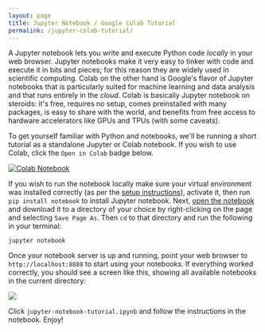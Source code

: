 ```yaml
---
layout: page
title: Jupyter Notebook / Google Colab Tutorial
permalink: /jupyter-colab-tutorial/
---
```


A Jupyter notebook lets you write and execute
Python code *locally* in your web browser. Jupyter notebooks
make it very easy to tinker with code and execute it in bits
and pieces; for this reason they are widely used in scientific
computing.
Colab on the other hand is Google's flavor of
Jupyter notebooks that is particularly suited for machine
learning and data analysis and that runs entirely in the *cloud*.
Colab is basically Jupyter notebook on steroids: it's free, requires no setup,
comes preinstalled with many packages, is easy to share with the world,
and benefits from free access to hardware accelerators like GPUs and TPUs (with some caveats).

To get yourself familiar with Python and notebooks, we'll be running
a short tutorial as a standalone Jupyter or Colab notebook. If you wish
to use Colab, click the `Open in Colab` badge below.

<div>
  <a href="https://colab.research.google.com/github/cs231n/cs231n.github.io/blob/master/python-colab.ipynb" target="_blank">
    <img class="colab-badge" src="/CS231n/assets/badges/colab-open.svg" alt="Colab Notebook"/>
  </a>
</div>

If you wish to run the notebook locally make sure your virtual environment was installed correctly (as per the [setup instructions]({{site.baseurl}}/setup-instructions/)), activate it, then run `pip install notebook` to install Jupyter notebook. Next, [open the notebook](https://raw.githubusercontent.com/cs231n/cs231n.github.io/master/jupyter-notebook-tutorial.ipynb) and download it to a directory of your choice by right-clicking on the page and selecting `Save Page As`. Then `cd` to that directory and run the following in your terminal:

```
jupyter notebook
```

Once your notebook server is up and running, point your web browser to `http://localhost:8888` to
start using your notebooks. If everything worked correctly, you should
see a screen like this, showing all available notebooks in the current
directory:

<div class='fig figcenter'>
  <img src='/CS231n/assets/ipython-tutorial/file-browser.png'>
</div>

Click `jupyter-notebook-tutorial.ipynb` and follow the instructions in the notebook. Enjoy!

<!-- If you click through to a notebook file, you will see a screen like this: -->

<!-- <div class='fig figcenter'>
  <img src='/CS231n/assets/ipython-tutorial/notebook-1.png'>
</div>

A Jupyter notebook is made up of a number of **cells**. Each cell can contain
Python code. You can execute a cell by clicking on it (the highlight color will
switch from blue to green) and pressing `Shift-Enter`.
When you do so, the code in the cell will run, and the output of the cell
will be displayed beneath the cell. For example, after running the first cell,
the notebook shoud look like this:

<div class='fig figcenter'>
  <img src='/CS231n/assets/ipython-tutorial/notebook-2.png'>
</div>

Global variables are shared between cells. Executing the second cell thus gives
the following result:

<div class='fig figcenter'>
  <img src='/CS231n/assets/ipython-tutorial/notebook-3.png'>
</div>

There are a few keyboard shortcuts you should be aware of to make your notebook
experience more pleasant. To escape cell editing, press `esc`. The highlight color
should switch back to blue. To place a cell below the current one, press `b`.
To place a cell above the current one, press `a`. Finally, to delete a cell, press `dd`.

You can restart a notebook and clear all cells by clicking `Kernel -> Restart & Clear Output`.

<div class='fig figcenter'>
  <img src='/CS231n/assets/ipython-tutorial/notebook-restart.png'>
</div>

By convention, Jupyter notebooks are expected to be run from top to bottom.
Failing to execute some cells or executing cells out of order can result in
errors. After restarting the notebook, try running the second cell directly:

<div class='fig figcenter'>
  <img src='/CS231n/assets/ipython-tutorial/notebook-error.png'>
</div>

After you have modified a Jupyter notebook for one of the assignments by
modifying or executing some of its cells, remember to **save your changes!**

<div class='fig figcenter'>
  <img src='/CS231n/assets/ipython-tutorial/save-notebook.png'>
</div>

This has only been a brief introduction to Jupyter notebooks, but it should
be enough to get you up and running on the assignments for this course. -->
